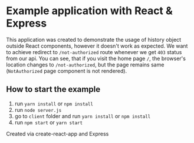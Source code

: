 # Example application with React & Express

This application was created to demonstrate the usage of history object outside React components, however it doesn't work as expected. We want to achieve redirect to `/not-authorized` route whenever we get `403` status from our api. You can see, that if you visit the home page `/`, the browser's location changes to `/not-authorized`, but the page remains same (`NotAuthorized` page component is not rendered).

## How to start the example

1. run `yarn install` or `npm install`
2. run `node server.js`
3. go to `client` folder and run `yarn install` or `npm install`
4. run `npm start` or `yarn start`

Created via create-react-app and Express
